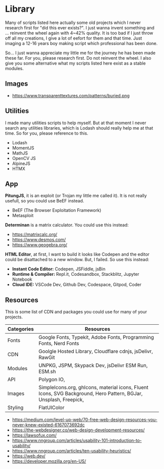 # Library

Many of scripts listed here actually some old projects which I never research first for "did this ever exists?". I just wanna invent something and ... reinvent the wheel again with 4~42% quality. It is too bad if I just throw off all my creations, I give a lot of eefort for them and that time. Just imaging a 12-16 years boy making script which professional has been done.

So... I just wanna appreciate my little me for the journey he has been made these far. For you, please research first. Do not reinvent the wheel. I also give you some alternative what my scripts listed here exist as a stable modules.

## Images

- https://www.transparenttextures.com/patterns/buried.png

## Utilities

I made many utilities scripts to help myself. But at that moment I never search any utilities libraries, which is Lodash should really help me at that time. So for you, please reference to this.

- Lodash
- MomentJS
- MathJS
- OpenCV JS
- AlpineJS
- HTMX

## App

**PitungJS**, it is an exploit (or Trojan my little me called it). It is not really usefull, so you could use BeEF instead.

- BeEF (The Browser Exploitation Framework)
- Metasploit

**Determinan** is a matrix calculator. You could use this instead:
- https://matrixcalc.org/
- https://www.desmos.com/
- https://www.geogebra.org/

**HTML Editor**, at first, I want to build it looks like Codepen and the editor could be disattached to a new window. But, I failed. So use this instead:
- **Instant Code Editor:** Codepen, JSFiddle, jsBin
- **Runtime & Compiler:** Repl.it, Codesandbox, Stackblitz, Jupyter Notebook
- **Cloud IDE:** VSCode Dev, Github Dev, Codespace, Gitpod, Coder

## Resources

This is some list of CDN and packages you could use for many of your projects.

| Categories | Resources                                                                                                        |
| ---------- | ---------------------------------------------------------------------------------------------------------------- |
| Fonts      | Google Fonts, Typekit, Adobe Fonts, Programming Fonts, Nerd Fonts                                                |
| CDN        | Goolgle Hosted Library, Cloudflare cdnjs, jsDelivr, RawGit                                                       |
| Modules    | UNPKG, JSPM, Skypack Dev, jsDelivr ESM Run, ESM.sh                                                               |
| API        | Polygon IO,                                                                                                      |
| Images     | SimpleIcons.org, ghIcons, material icons, Fluent Icons, SVG Background, Hero Pattern, BGJar, Unsplash, Freepick, |
| Styling    | FlatUIColor                                                                                                      |

- https://medium.com/level-up-web/70-free-web-design-resources-you-never-knew-existed-6167073692dc
- https://the-webdesigner.co/web-design-development-resources/
- https://lawsofux.com/
- https://www.nngroup.com/articles/usability-101-introduction-to-usability/
- https://www.nngroup.com/articles/ten-usability-heuristics/
- https://web.dev/
- https://developer.mozilla.org/en-US/
